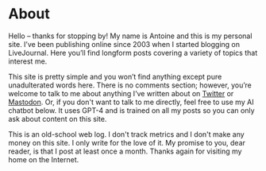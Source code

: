 # About

Hello – thanks for stopping by! My name is Antoine and this is my personal site. I’ve been publishing online since 2003 when I started blogging on LiveJournal. Here you’ll find longform posts covering a variety of topics that interest me.

This site is pretty simple and you won’t find anything except pure unadulterated words here. There is no comments section; however, you’re welcome to talk to me about anything I’ve written about on [Twitter](https://twitter.com/wordbit) or <a rel="me" href="https://wandering.shop/@wordbit">Mastodon</a>. Or, if you don't want to talk to me directly, feel free to use my AI chatbot below. It uses GPT-4 and is trained on all my posts so you can only ask about content on this site.

This is an old-school web log. I don't track metrics and I don't make any money on this site. I only write for the love of it. My promise to you, dear reader, is that I post at least once a month. Thanks again for visiting my home on the Internet.

<html>
<head>

</head>
<body>

<div id="chatling-inline-bot" style="width: 100%; height: 500px;"></div>
<script async data-id="7113522189" data-display="page_inline" id="chatling-embed-script" type="text/javascript" src="https://chatling.ai/js/embed.js"></script>

</body>
</html>
